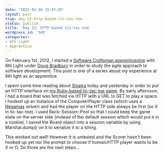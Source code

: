 ```yaml
---
date: '2012-02-16 15:47:05'
layout: post
slug: day-12-http-based-tic-tac-toe
status: publish
title: 'Day 12: HTTP-based tic-tac-toe'
wordpress_id: '345'
categories:
- 8th Light
- Apprentice
---
```


On February 1st, 2012, I started a [Software Craftsman apprenticeship](http://www.8thlight.com/apprenticeship) with 8th Light under [Doug Bradbury](http://www.8thlight.com/our-team/doug-bradbury) in order to study the agile approach to software development. This post is one of a series about my experience at 8th light as an apprentice.


I spent some time reading about [Sinatra](www.sinatrarb.com) today and yesterday in order to put an HTTP interface on [my Ruby-based tic-tac-toe game](https://github.com/cymen/ttt-ruby). By early afternoon, I had a board that was fetched via HTTP with a URL to GET to play a space. I hooked up an instance of the ComputerPlayer class (which uses a [Negamax](http://en.wikipedia.org/wiki/Negamax) solver) and had the player on the HTTP side always be first (so X in tic-tac-toe). I used Rack::Session::Pool so that I could keep the game state on the server side (instead of the default session which would put it in a cookie). I saved the Board object into a session variable by using Marshal.dump() on it to serialize it to a string.

This worked out well! However it is untested and the Scorer hasn't been hooked up yet nor the prompt to choose if human/HTTP player wants to be X or O. So those are the next steps...
